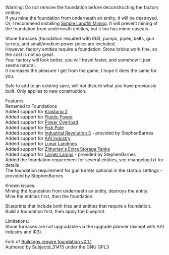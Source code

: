 Warning: Do not remove the foundation before deconstructing the factory entities.  
If you mine the foundation from underneath an entity, it will be destroyed.  
Or, I recommend installing [Simple Landfill Mining](https://mods.factorio.com/mod/simple_landfill_mining). It will prevent mining of the foundation from underneath entities, but it too has minor caveats.  

Stone furnaces (foundation required with IR3), pumps, pipes, belts, gun turrets, and small/medium power poles are excluded.  
However, factory entities require a foundation. Stone bricks work fine, so the cost is not so great.  
Your factory will look better, you will travel faster, and somehow it just seems natural.  
It increases the pleasure I get from the game, I hope it does the same for you.  

Safe to add to an existing save, will not disturb what you have previously built. Only applies to new construction.  

Features:  
Renamed to Foundations  
Added support for [Krastorio 2](https://mods.factorio.com/mod/Krastorio2)  
Added support for [Fluidic Power](https://mods.factorio.com/mod/FluidicPower)  
Added support for [Power Overload](https://mods.factorio.com/mod/PowerOverload)  
Added support for [Fish Pole](https://mods.factorio.com/mod/fish-pole)  
Added support for [Industrial Revolution 3](https://mods.factorio.com/mod/IndustrialRevolution3) - provided by StephenBarnes  
Added support for [AAI Industry](https://mods.factorio.com/mod/aai-industry)  
Added support for [Lunar Landings](https://mods.factorio.com/mod/LunarLandings)  
Added support for [Zithorian's Extra Storage Tanks](https://mods.factorio.com/mod/zithorian-extra-storage-tanks)  
Added support for [Larger Lamps](https://mods.factorio.com/mod/DeadlockLargerLamp) - provided by StephenBarnes  
Added the foundation requirement for several entities, see changelog.txt for details  
The foundation requirement for gun turrets optional in the startup settings - provided by StephenBarnes  

Known issues:  
Mining the foundation from underneeth an entity, destroys the entity.  
Mine the entities first, then the foundation.  

Blueprints that include both tiles and entities that require a foundation.  
Build a foundation first, then apply the blueprint.  

Limitations:  
Stone furnaces are not upgradable via the upgrade planner (except with AAI Industry and IR3).  

Fork of [Buildings require foundation v0.1.1](https://mods.factorio.com/mod/buildings-require-foundation)  
Authored by Subjectd_31415 under the GNU GPL3  
